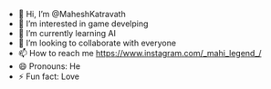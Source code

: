 - 👋 Hi, I’m @MaheshKatravath
- 👀 I’m interested in game develping
- 🌱 I’m currently learning AI
- 💞️ I’m looking to collaborate with everyone 
- 📫 How to reach me https://www.instagram.com/_mahi_legend_/
- 😄 Pronouns: He
- ⚡ Fun fact: Love

<!---
MaheshKatravath/MaheshKatravath is a ✨ special ✨ repository because its `README.md` (this file) appears on your GitHub profile.
You can click the Preview link to take a look at your changes.
--->
